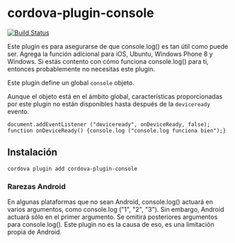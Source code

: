 <!---
# license: Licensed to the Apache Software Foundation (ASF) under one
#         or more contributor license agreements.  See the NOTICE file
#         distributed with this work for additional information
#         regarding copyright ownership.  The ASF licenses this file
#         to you under the Apache License, Version 2.0 (the
#         "License"); you may not use this file except in compliance
#         with the License.  You may obtain a copy of the License at
#
#           http://www.apache.org/licenses/LICENSE-2.0
#
#         Unless required by applicable law or agreed to in writing,
#         software distributed under the License is distributed on an
#         "AS IS" BASIS, WITHOUT WARRANTIES OR CONDITIONS OF ANY
#         KIND, either express or implied.  See the License for the
#         specific language governing permissions and limitations
#         under the License.
-->

# cordova-plugin-console

[![Build Status](https://travis-ci.org/apache/cordova-plugin-console.svg)](https://travis-ci.org/apache/cordova-plugin-console)

Este plugin es para asegurarse de que console.log() es tan útil como puede ser. Agrega la función adicional para iOS, Ubuntu, Windows Phone 8 y Windows. Si estás contento con cómo funciona console.log() para ti, entonces probablemente no necesitas este plugin.

Este plugin define un global `console` objeto.

Aunque el objeto está en el ámbito global, características proporcionadas por este plugin no están disponibles hasta después de la `deviceready` evento.

    document.addEventListener ("deviceready", onDeviceReady, false);
    function onDeviceReady() {console.log ("console.log funciona bien");}

## Instalación

    cordova plugin add cordova-plugin-console

### Rarezas Android

En algunas plataformas que no sean Android, console.log() actuará en varios argumentos, como console.log ("1", "2", "3"). Sin embargo, Android actuará sólo en el primer argumento. Se omitirá posteriores argumentos para console.log(). Este plugin no es la causa de eso, es una limitación propia de Android.
